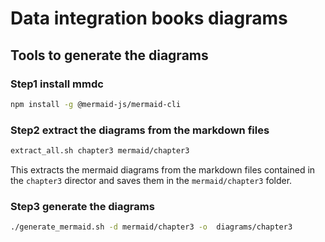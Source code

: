 # Data integration books diagrams

## Tools to generate the diagrams

### Step1 install mmdc

```bash
npm install -g @mermaid-js/mermaid-cli
```

### Step2 extract the diagrams from the markdown files

```bash
extract_all.sh chapter3 mermaid/chapter3
```

This extracts the mermaid diagrams from the markdown files contained in the `chapter3` director and saves them in the `mermaid/chapter3` folder.

### Step3 generate the diagrams

```bash
./generate_mermaid.sh -d mermaid/chapter3 -o  diagrams/chapter3
```

